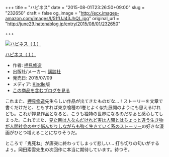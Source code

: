 +++
title = "ハピネス"
date = "2015-08-01T23:26:50+09:00"
slug = "232650"
draft = false
og_image = "http://ecx.images-amazon.com/images/I/51fUJ43JhQL.jpg"
original_url = "http://june29.hatenablog.jp/entry/2015/08/01/232650"

+++

<p></p>
<div class="hatena-asin-detail">
<a href="http://www.amazon.co.jp/exec/obidos/ASIN/B010PLSBHC/cameralady-22/"><img src="http://ecx.images-amazon.com/images/I/51fUJ43JhQL._SL160_.jpg" class="hatena-asin-detail-image" alt="ハピネス（１）" title="ハピネス（１）"></a><div class="hatena-asin-detail-info">
<p class="hatena-asin-detail-title"><a href="http://www.amazon.co.jp/exec/obidos/ASIN/B010PLSBHC/cameralady-22/">ハピネス（１）</a></p>
<ul>
<li>
<span class="hatena-asin-detail-label">作者:</span> <a class="keyword" href="http://d.hatena.ne.jp/keyword/%B2%A1%B8%AB%BD%A4%C2%A4">押見修造</a>
</li>
<li>
<span class="hatena-asin-detail-label">出版社/メーカー:</span> <a class="keyword" href="http://d.hatena.ne.jp/keyword/%B9%D6%C3%CC%BC%D2">講談社</a>
</li>
<li>
<span class="hatena-asin-detail-label">発売日:</span> 2015/07/09</li>
<li>
<span class="hatena-asin-detail-label">メディア:</span> <a class="keyword" href="http://d.hatena.ne.jp/keyword/Kindle">Kindle</a>版</li>
<li><a href="http://d.hatena.ne.jp/asin/B010PLSBHC/cameralady-22" target="_blank">この商品を含むブログを見る</a></li>
</ul>
</div>
<div class="hatena-asin-detail-foot"></div>
</div>

<p>これまた、<a class="keyword" href="http://d.hatena.ne.jp/keyword/%B2%A1%B8%AB%BD%A4%C2%A4">押見修造</a>先生らしい作品が出てきたものだな…！ストーリーを文章で書くだけだと、ともすれば東京喰種の1巻とよく似た展開のようにも思えるけれども。これが押見作品となると、こうも独特の世界になるのだなぁと感心してしまった。これでまた、<a href="http://june29.hatenablog.jp/entry/2015/07/31/084417" title="見た目は人 - 29%の純情な感情">見た目は人なんだけれど実は人間とはちょっと違う生き物が人間社会の中で悩んだりしながらも強く生きていく系のストーリー</a>の好きな漫画がひとつ増えることになりそうだ。</p>

<p>ところで「鬼死ね」が唐突に終わってしまって悲しい… 打ち切りの匂いがするよぅ。岡田索雲先生の次回作に本当に期待しています。待つぞ。</p>